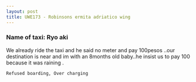 ```yaml
---
layout: post
title: UWE173 - Robinsons ermita adriatico wing
---
```


### Name of taxi: Ryo aki 

We already ride the taxi and he said no meter and pay 100pesos ..our destination is near and im with an 8months old baby..he insist us to pay 100 because it was raining .

```Refused boarding, Over charging```

